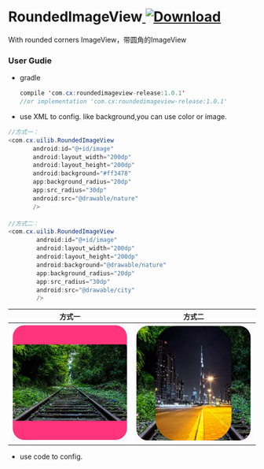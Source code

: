 # RoundedImageView[ ![Download](https://api.bintray.com/packages/jiyewushen/maven/roundedimageview-release/images/download.svg) ](https://bintray.com/jiyewushen/maven/roundedimageview-release/_latestVersion)
With rounded corners ImageView，带圆角的ImageView

### User Gudie
* gradle
  ```java
  compile 'com.cx:roundedimageview-release:1.0.1'
  //or implementation 'com.cx:roundedimageview-release:1.0.1'
  ```
* use XML to config. like background,you can use color or image.

```java
//方式一：
<com.cx.uilib.RoundedImageView
       android:id="@+id/image"
       android:layout_width="200dp"
       android:layout_height="200dp"
       android:background="#ff3478"
       app:background_radius="20dp"
       app:src_radius="30dp"
       android:src="@drawable/nature"
       />

//方式二：
<com.cx.uilib.RoundedImageView
        android:id="@+id/image"
        android:layout_width="200dp"
        android:layout_height="200dp"
        android:background="@drawable/nature"
        app:background_radius="20dp"
        app:src_radius="30dp"
        android:src="@drawable/city"
        />
```
| 方式一 |方式二|
| :---: | :---: |
| ![](https://github.com/jiyewushen/RoundedImageView/blob/master/test1.webp)|![](https://github.com/jiyewushen/RoundedImageView/blob/master/test2.webp)|
* use code to config.
